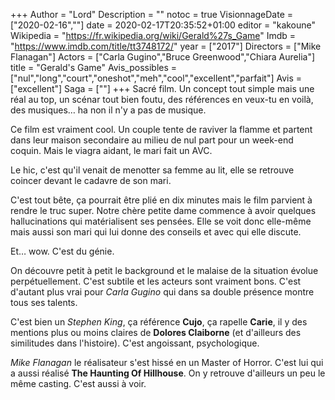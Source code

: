 +++
Author = "Lord"
Description = ""
notoc = true
VisionnageDate = ["2020-02-16",""]
date = 2020-02-17T20:35:52+01:00
editor = "kakoune"
Wikipedia = "https://fr.wikipedia.org/wiki/Gerald%27s_Game"
Imdb = "https://www.imdb.com/title/tt3748172/"
year = ["2017"]
Directors = ["Mike Flanagan"]
Actors = ["Carla Gugino","Bruce Greenwood","Chiara Aurelia"]
title = "Gerald's Game"
Avis_possibles = ["nul","long","court","oneshot","meh","cool","excellent","parfait"]
Avis = ["excellent"] 
Saga = [""]
+++
Sacré film.
Un concept tout simple mais une réal au top, un scénar tout bien foutu, des références en veux-tu en voilà, des musiques… ha non il n'y a pas de musique.

Ce film est vraiment cool.
Un couple tente de raviver la flamme et partent dans leur maison secondaire au milieu de nul part pour un week-end coquin.
Mais le viagra aidant, le mari fait un AVC.

Le hic, c'est qu'il venait de menotter sa femme au lit, elle se retrouve coincer devant le cadavre de son mari.

C'est tout bête, ça pourrait être plié en dix minutes mais le film parvient à rendre le truc super.
Notre chère petite dame commence à avoir quelques hallucinations qui matérialisent ses pensées.
Elle se voit donc elle-même mais aussi son mari qui lui donne des conseils et avec qui elle discute.

Et… wow.
C'est du génie.

On découvre petit à petit le background et le malaise de la situation évolue perpétuellement.
C'est subtile et les acteurs sont vraiment bons.
C'est d'autant plus vrai pour *Carla Gugino* qui dans sa double présence montre tous ses talents.

C'est bien un *Stephen King*, ça référence **Cujo**, ça rapelle **Carie**, il y des mentions plus ou moins claires de **Dolores Claiborne** (et d'ailleurs des similitudes dans l'histoire).
C'est angoissant, psychologique.

*Mike Flanagan* le réalisateur s'est hissé en un Master of Horror.
C'est lui qui a aussi réalisé **The Haunting Of Hillhouse**.
On y retrouve d'ailleurs un peu le même casting.
C'est aussi à voir.

